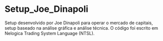 # Setup_Joe_Dinapoli

Setup desenvolvido por Joe Dinapoli para operar o mercado de capitais, setup baseado na análise gráfica e análise técnica.
O código foi escrito em Nelogica Trading System Language (NTSL).
